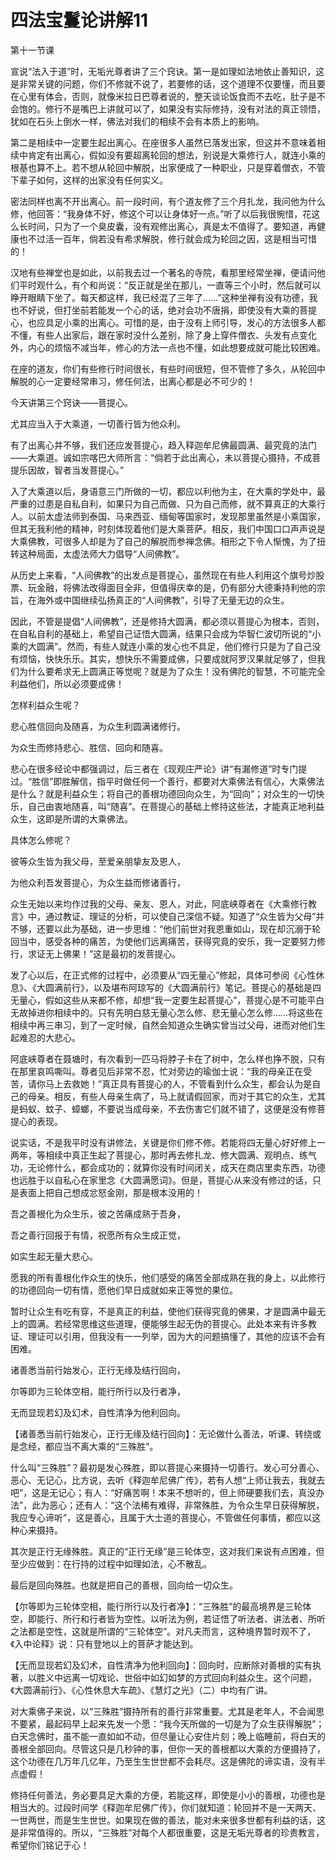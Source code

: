 # 四法宝鬘论讲解11

第十一节课

宣说“法入于道”时，无垢光尊者讲了三个窍诀。第一是如理如法地依止善知识，这是非常关键的问题，你们不修就不说了，若要修的话，这个道理不仅要懂，而且要在心里有体会，否则，就像米拉日巴尊者说的，整天谈论饭食而不去吃，肚子是不会饱的。修行不是嘴巴上讲就可以了，如果没有实际修持，没有对法的真正领悟，犹如在石头上倒水一样，佛法对我们的相续不会有本质上的影响。

第二是相续中一定要生起出离心。在座很多人虽然已落发出家，但这并不意味着相续中肯定有出离心，假如没有要超离轮回的想法，别说是大乘修行人，就连小乘的根基也算不上。若不想从轮回中解脱，出家便成了一种职业，只是穿着僧衣，不管下辈子如何，这样的出家没有任何实义。

密法同样也离不开出离心。前一段时间，有个道友修了三个月扎龙，我问他为什么修，他回答：“我身体不好，修这个可以让身体好一点。”听了以后我很惋惜，花这么长时间，只为了一个臭皮囊，没有观修出离心，真是太不值得了。要知道，再健康也不过活一百年，倘若没有希求解脱，修行就会成为轮回之因，这是相当可惜的！

汉地有些禅堂也是如此，以前我去过一个著名的寺院，看那里经常坐禅，便请问他们平时观什么，有个和尚说：“反正就是坐在那儿，一直等三个小时，然后就可以睁开眼睛下坐了。每天都这样，我已经混了三年了……”这种坐禅有没有功德，我也不好说，但打坐前若能发一个心的话，绝对会功不唐捐，即使没有大乘的菩提心，也应具足小乘的出离心。可惜的是，由于没有上师引导，发心的方法很多人都不懂，有些人出家后，跟在家时没什么差别，除了身上穿件僧衣、头发有点变化外，内心的烦恼不减当年，修心的方法一点也不懂，如此想要成就可能比较困难。

在座的道友，你们有些修行时间很长，有些时间很短，但不管修了多久，从轮回中解脱的心一定要经常串习，修任何法，出离心都是必不可少的！

今天讲第三个窍诀——菩提心。

尤其应当入于大乘道，一切善行皆为他众利。

有了出离心并不够，我们还应发菩提心，趋入释迦牟尼佛最圆满、最究竟的法门——大乘道。诚如宗喀巴大师所言：“倘若于此出离心，未以菩提心摄持，不成菩提乐因故，智者当发菩提心。”

入了大乘道以后，身语意三门所做的一切，都应以利他为主，在大乘的学处中，最严重的过患是自私自利，如果只为自己而做、只为自己而修，就不算真正的大乘行人。以前太虚法师到泰国、马来西亚、缅甸等国家时，发现那里虽然是小乘国家，但其无我利他的精神，时刻体现着他们是大乘菩萨。相反，我们中国口口声声说是大乘佛教，可很多人却是为了自己的解脱而参禅念佛。相形之下令人惭愧，为了扭转这种局面，太虚法师大力倡导“人间佛教”。

从历史上来看，“人间佛教”的出发点是菩提心，虽然现在有些人利用这个旗号炒股票、玩金融，将佛法改得面目全非，但值得庆幸的是，仍有部分大德秉持利他的宗旨，在海外或中国继续弘扬真正的“人间佛教”，引导了无量无边的众生。

因此，不管是提倡“人间佛教”，还是修持大圆满，都必须以菩提心为根本，否则，在自私自利的基础上，希望自己证悟大圆满，结果只会成为华智仁波切所说的“小乘的大圆满”。然而，有些人就连小乘的发心也不具足，他们修行只是为了自己没有烦恼，快快乐乐。其实，想快乐不需要成佛，只要成就阿罗汉果就足够了，但我们为什么要希求无上圆满正等觉呢？就是为了众生！没有佛陀的智慧，不可能完全利益他们，所以必须要成佛！

怎样利益众生呢？

悲心胜信回向及随喜，为众生利圆满诸修行。

为众生而修持悲心、胜信、回向和随喜。

悲心在很多经论中都强调过，后三者在《现观庄严论》讲“有漏修道”时专门提过。“胜信”即胜解信，指平时做任何一个善行，都要对大乘佛法有信心，大乘佛法是什么？就是利益众生；将自己的善根功德回向众生，为“回向”；对众生的一切快乐，自己由衷地随喜，叫“随喜”。在菩提心的基础上修持这些法，才能真正地利益众生，这即是所谓的大乘佛法。

具体怎么修呢？

彼等众生皆为我父母，至爱亲朋挚友及恩人，

为他众利吾发菩提心，为众生益而修诸善行，

众生无始以来均作过我的父母、亲友、恩人，对此，阿底峡尊者在《大乘修行教言》中，通过教证、理证的分析，可以使自己深信不疑。知道了“众生皆为父母”并不够，还要以此为基础，进一步思维：“他们前世对我恩重如山，现在却沉溺于轮回当中，感受各种的痛苦，为使他们远离痛苦，获得究竟的安乐，我一定要努力修行，求证无上佛果！”这是最初的发菩提心。

发了心以后，在正式修的过程中，必须要从“四无量心”修起，具体可参阅《心性休息》、《大圆满前行》，以及堪布阿琼写的《大圆满前行》笔记。菩提心的基础是四无量心，假如这些从来都不修，却想“我一定要生起菩提心”，菩提心是不可能平白无故掉进你相续中的。只有先明白慈无量心怎么修、悲无量心怎么修……将这些在相续中再三串习，到了一定时候，自然会知道众生确实曾当过父母，进而对他们生起难忍的大悲心。

阿底峡尊者在聂塘时，有次看到一匹马将脖子卡在了树中，怎么样也挣不脱，只有在那里哀鸣嘶叫。尊者见后非常不忍，忙对旁边的瑜伽士说：“我的母亲正在受苦，请你马上去救她！”真正具有菩提心的人，不管看到什么众生，都会认为是自己的母亲。相反，有些人母亲生病了，马上就请假回家，而对于其它的众生，尤其是蚂蚁、蚊子、蟑螂，不要说当成母亲，不去伤害它们就不错了，这便是没有修菩提心的表现。

说实话，不是我平时没有讲修法，关键是你们修不修。若能将四无量心好好修上一两年，等相续中真正生起了菩提心，那时再去修扎龙、修大圆满、观明点、练气功，无论修什么，都会成功的；就算你没有时间闭关，成天在商店里卖东西，功德也远胜于以自私心在家里念《大圆满愿词》。但是，菩提心从来没有修过的话，只是表面上把自己想成忿怒金刚，那是根本没用的！

吾之善根化为众生乐，彼之苦痛成熟于吾身，

吾之善行回报于有情，祝愿所有众生成正觉，

如实生起无量大悲心。

愿我的所有善根化作众生的快乐，他们感受的痛苦全部成熟在我的身上，以此修行的功德回向一切有情，愿他们早日成就如来正等觉的果位。

暂时让众生有吃有穿，不是真正的利益，使他们获得究竟的佛果，才是圆满中最无上的圆满。若经常思维这些道理，便能够生起无伪的菩提心。此处本来有许多教证、理证可以引用，但我没有一一列举，因为大的问题搞懂了，其他的应该不会有困难。

诸善悉当前行始发心，正行无缘及结行回向，

尔等即为三轮体空相，能行所行以及行者净，

无而显现若幻及幻术，自性清净为他利回向。

【诸善悉当前行始发心，正行无缘及结行回向】：无论做什么善法，听课、转绕或是念经，都应当不离大乘的“三殊胜”。

什么叫“三殊胜”？最初是发心殊胜，即以菩提心来摄持一切善行。发心可分善心、恶心、无记心，比方说，去听《释迦牟尼佛广传》，若有人想“上师让我去，我就去吧”，这是无记心；有人：“好痛苦啊！本来不想听的，但上师硬要我们去，真没办法”，此为恶心；还有人：“这个法稀有难得，非常殊胜，为令众生早日获得解脱，我应专心谛听”，这是善心，且属于大士道的菩提心，不管做任何事情，都应以这种心来摄持。

其次是正行无缘殊胜。真正的“正行无缘”是三轮体空，这对我们来说有点困难，但至少应做到：在行持的过程中如理如法，心不散乱。

最后是回向殊胜。也就是把自己的善根，回向给一切众生。

【尔等即为三轮体空相，能行所行以及行者净】：“三殊胜”的最高境界是三轮体空，即能行、所行和行者皆为空性。以听法为例，若证悟了听法者、讲法者、所听之法都是空性，这就是所谓的“三轮体空”。对凡夫而言，这种境界暂时观不了，《入中论释》说：只有登地以上的菩萨才能达到。

【无而显现若幻及幻术，自性清净为他利回向】：回向时，应断除对善根的实有执著，以胜义中远离一切戏论、世俗中如幻如梦的方式回向利益众生。这个问题，《大圆满前行》、《心性休息大车疏》、《慧灯之光》（二）中均有广讲。

对大乘佛子来说，以“三殊胜”摄持所有的善行非常重要。尤其是老年人，不会闻思不要紧，最起码早上起来先发一个愿：“我今天所做的一切是为了众生获得解脱”；白天念佛时，虽不能一直如如不动，但尽量让心安住片刻；晚上临睡前，将白天的善根全部回向。尽管这只是几秒钟的事，但你一天的善根都以大乘的方便摄持了，这个功德在几万年几亿年，乃至生生世世都不会耗尽。这是佛陀的谛实语，没有半点虚假！

修持任何善法，务必要具足大乘的方便，若能这样，即使是小小的善根，功德也是相当大的。过段时间学《释迦牟尼佛广传》，你们就知道：轮回并不是一天两天、一世两世，而是生生世世。如果现在做的善法，能对未来很多世都有利益的话，这是非常值得的。所以，“三殊胜”对每个人都很重要，这是无垢光尊者的珍贵教言，希望你们铭记于心！

